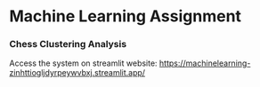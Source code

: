﻿# Machine Learning Assignment
### Chess Clustering Analysis

Access the system on streamlit website:
https://machinelearning-zinhttiogljdyrpeywvbxj.streamlit.app/

